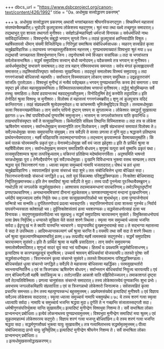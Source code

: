 +++
dbcs_url = "https://www.dsbcproject.org/canon-text/content/426/1992"
title = "0७. अधोमुख सत्त्वोद्धारण प्रकरणम्"

+++
७. अधोमुख सत्त्वोद्धारण प्रकरणम्
अथासौ भगवांच्छास्ता श्रीघनस्त्रिजगद्गुरुः।
विष्कम्भिनं महासत्त्वं संपश्यंश्चैवमब्रवीत्॥
भूयोऽपि कुलपुत्रास्य लोकेशस्य महद्गुणम्।
श्रुतं मया तथा वक्ष्ये तच्छृणुत समादरात्॥
तद्यथाभुत् पुरा शास्ता तथागतो मुनीश्वरः।
सर्वज्ञोऽर्हन्महाभिज्ञो धर्मराजो विनायकः॥
सर्वधर्माधिपो नाथः सर्वविद्याधिपेश्वरः।
विश्वभूर्नाम् संबुद्धो भगवान् सुगतो जिनः॥
तदाहं कुलपुत्रासं क्षान्तिवादीति विश्रुतः।
महर्षिस्तापसो धीमान् संयमी विजितेन्द्रियः॥
गिरिगुहां समाश्रित्य संबोधिधर्मसाधकः।
व्यहरन् सत्त्वहितं कृत्वा चतुर्ब्रह्मविहारिकः॥
तदाप्यस्य जगच्छास्तुर्लोकेशस्य महत्तरम्।
गुणप्रभावमाख्यातं विश्वभुवा श्रुतं मया॥
७४
तद्यथासौ जगच्छास्ता विश्वर्भूभगवान् जिनः।
तद्वनोपाश्रमे रम्ये विजहार ससांघिकः॥
तदा स भगवांस्तत्र सर्वलोकसभाश्रितः।
सद्धर्मं समुपादिश्य सत्त्वान् बोधौ व्यनोदयन्॥
यदैकसमये तत्र भगवान् स मुनीश्वरः।
आर्यधर्ममुपादेष्टुं सभासने समाश्रयत्॥
तदा तत्र महान् रश्मिरवभास्य समन्ततः।
सर्वत्र मंगलं कृत्वाह्लादयन्ती समासरत्॥
तद्रश्मिसंपरिस्पृष्टाः सर्वसत्त्वाः सुखान्विताः।
तदद्भुतं समालोक्य विस्मयं समुपाययुः॥
तदा गगनगंजाख्यो बोधिसत्त्वो महामतिः।
सर्वांस्तान् विस्मयापन्नान् लोकान् पश्यन् समुत्थितः॥
उद्वहन्नुत्तरासंगं सांजलिः पुरतोऽग्रतः।
विश्वभुवं मुनीन्द्रं तं नत्वैवं पर्यपृच्छत॥
भगवन् पुण्यप्रभाकान्तिः कस्य हेयं समागता।
यया स्पृष्टा इमे लोका महत्सुखसमन्विताः॥
विस्मितास्तत्समालोक्य भगवन्तं मुनीश्वरम्।
तद्धेतुं श्रोतुमिच्छन्तः सर्वे तस्थुः समाहिताः॥
तेदषां हदयान्तःस्थं महदद्भुतकौतुकम्।
विनोदितुमिमं हेतुं कस्येति तदुपादिश॥
इति तेनोदितं श्रुत्वा विश्वभूः स मुनीश्वरः।
विलोक्य तं महासत्त्वं गगनगंजमब्रवीत्॥
शृणु त्वं कुलपुत्रात्र यदिदं कान्तिरागता।
तदहं संप्रवक्ष्यामि श्रुत्वेदमनुमोदत॥
या कांचनमयीः भूमिर्जम्बुद्विपेऽत्र विद्यते।
तस्यामधोमुखाः सत्वा निवसन्त्यप्रमोयिकाः॥
तान् सर्वान् पापिनो दुष्टान् पश्यन् स सुगतात्मजः।
लोकेश्वरः समद्धर्त्तुं सुखावत्या इहागतः॥
७५
तेषां पापविशोधार्थं पुण्यरश्मिं समुत्सृजन्।
भासयन् स जगल्लोकांस्तत्र याति कृपानिधिः॥
तत्प्रभापरिसंस्पृष्टाः सर्वे ते सत्सुखान्विताः।
किमेतदिति संविक्ष्य तिष्ठन्ति विस्मिताशयाः॥
तदा तत्र स लोकेश ऋषिरुपेण भासयन्।
सर्वानधोमुखान् सत्त्वानुपैति तान् विलोकयन्।
तमृषिं संप्रभासन्तं समायातं विलोक्य ते॥
सर्वेऽप्यधोमुखाः सत्त्वाः समुपायान्ति संमुखम्।
तत्र सर्वेऽपि ते सत्त्वाः प्रणत्वा तं मुनिं मुदा॥
श्रद्धासने प्रतिष्ठाप्य प्रार्थयन्त्येवमादरात्।
महर्षे यदिहायासि तदस्मद्भाग्ययोगतः॥
तद्भवान् कृपयास्माकं दैवमाख्यातुमर्हति।
किं कर्म पातकं घोरमस्माभिः प्रकृतं पुरा॥
येनास्मोऽधोमुखा सर्वे वयं जाता इहेदृशाः॥
इति तैः प्रार्थितं श्रुत्वा स महर्षिर्विलोक्य तान्।
सर्वानधोमुखान् सत्त्वान् समादिशति बोधयन्॥
शृणुश्वं यत्पुरा कर्म युष्माभिः प्रकृतं यथा।
तत्समुपदिशाम्यत्र श्रुत्वा तत्परिबुध्यताम्॥
यत्त्रिरन्तं प्रतिक्षिप्य मदेर्ष्यामानगर्विताः।
अदृश्यमिति भाषन्तो चरन्नधोमुखाः पुरा॥
तेनैतद्दैवयोगेन यूयं सर्वेऽप्यधोमुखाः।
दुःखानि विविधान्यत्र भुक्त्वा वसथ साम्प्रतम्॥
तदत्र श्रद्धया यूयं त्रिरत्नशरणं गताः।
ध्यात्वा स्मृत्वा समुच्चार्य नामापि भजतादरात्॥
पोषधं च व्रतं धृत्वा चतुर्ब्रह्मविहारिणः।
स्वपरात्महितं कृत्वा संचरध्वं सदा शुभे॥
ततः संबोधिचित्तेन धृत्वा बोधिव्रतं सदा।
त्रिरत्नभजनोत्साहैः संचरध्वं जगद्धिते॥
७६
ततो यूयं विकल्मषाः परिशुद्धत्रिमण्डलाः।
निःक्लेशा बोधिमासाद्य निर्वृतिसुखमाप्स्यथ॥
इति तेन समादिष्टं श्रुत्वा सर्वेऽपि ते मुदा। 
तस्य पादौ पुनर्नत्वा पुरःस्थित्वैवमब्रुवन्॥
नाथोऽसि त्वं जगल्लोके सद्धर्मसुखसंभरः।
आश्वासय तदस्माकमन्धानां पापचारिणाम्॥
तमोऽभिभूतदृष्टीनां प्रणष्टपथचारिणम्।
अनाथानाममित्राणां दीनानां मूढचेतसाम्॥
त्राणशरण्यशून्यानां मन्दानां दुःखभागिनाम्।
धर्मदीपं समुज्ज्वाल्य दर्शय निर्वृतेः पथः॥
दत्वा सत्सुखसम्पत्तिर्न्नाथो भव शुभार्थभृत्।
दत्वा पुण्यार्जनोपायं सन्मित्रो भव सन्मतिः॥
दुर्गतितरणोपायं प्रदत्वा भवसद्गतिः।
सद्गतिगमनोपायं दत्वा शास्त्वा गुरुर्भव॥
निर्वार्य पापसंगेभ्यस्त्राता क्लेशापहो भव।
दुर्वृत्तिक्लेशसंतापं हत्वा भवशरण्यकः॥
सद्धर्मसाधनोत्साहं दत्वा भव विनायकः।
सद्गुणसुखसंपत्तीर्दत्वा भव सुहत्प्रभुः॥
सद्धर्मं समुपादिश्य चारयास्मान् सुसंवरे।
विमुक्तिसाधनोपायं दत्वा प्रेषय निर्वृतिम्॥
धन्यास्ते सुखिता येते सततं शरणे स्थित्वा।
स्मृत्वा नाम समुच्चार्य ध्यात्वा भजन्ति सर्वदा॥
ईदृग्दुःखं न ते क्वापि यास्यन्ति भवचारणे।
यादृग्वयमिदं दुःखमनुभावामहे सदा॥
ते सद्भाग्या महासत्त्वा ये सदा ते उपस्थिताः।
आदिमध्यान्तकल्याणं धर्मं श्रुत्वा चरन्ति वै॥
वयमपि तथा सर्वे सदा ते शरणे स्थिताः।
धर्मं श्रुत्वा सुकल्याणमिच्छामश्चरितुं व्रतम्॥
७७
तत्प्रसीद महर्षे त्वमस्माकं सद्गुरुर्भव।
सद्धर्मं समुपादिश्य चारयास्मान् सुसंवरे॥
इति तैः प्रार्थितं श्रुत्वा स महर्षिः प्रसादितान्।
तान् सर्वान समुपामन्त्र्य समालोक्यैवमादिशत्॥
शृणुध्वं सादरं यूयं सदा भग्रं यदीच्छथ।
हितार्थं वः प्रवक्ष्यामि सद्धर्मबोधिसाधनम्॥
इत्यादिश्य स कारण्डव्यूहसूत्रं सुभाषितम्।
उच्चार्य श्रावयन् बोधिचर्यायां योजयत्यपि॥
ततस्ते पुरेषाः सर्वे सद्धर्मसाधनोद्यताः।
त्रिरत्नभजनं कृत्वा संचरन्ते सुसंवरे॥
ततस्ते विमलात्मानः परिशुद्धत्रिमण्डलाः।
बोधिचर्याव्रतं धॄत्वा संचरन्ते जगद्धिते॥
सर्वेऽपि ते महासत्त्वा बोधिसत्त्वा महर्द्धिकाः।
परमसुखाभर्तारो भवन्त्यप्यनिवर्तिनः॥
एवं स त्रिजगन्नाथ ऋषिरुपेण बोधयन्।
सर्वान्स्तान बोधिचर्यायां नियुज्य चारयत्यपि॥
एवं तान् बोधिमार्गेऽसौ महर्षिः सर्वान्नियुज्य च।
ततोऽन्तर्हित आकाशे याति वह्निरिवोज्ज्वलन्॥
तमाकाशगतं दृष्ट्वा सर्वे तेऽप्यतिविस्मिताः।
प्रणत्वा चानुशंसतः संचरन्ते समादरात्॥
तस्य लोकेश्वरस्येयं पुण्यकान्तिः शुभा प्रभोः।
अवभास्य जगल्लोकमिहापि संप्रसारिता॥
एवं स त्रिजगन्नाथो लोकेश्वरो जिनात्मजः।
सर्वसत्त्वहितं कृत्वा प्रचरन्ति समन्ततः॥
तेन तस्य महत्पुण्यस्कन्धं बहुसमुत्तमम्।
अप्रमेयमसंख्येयं इत्यादिष्टं मुनीश्वरैः॥
एवं विज्ञाय सर्वेऽस्य लोकेशस्य सदादरात्।
स्मॄत्वा ध्यात्वा समुच्चार्य नामापि भक्तुमर्हथ॥
७८
ये तस्य शरणं गत्वा स्मृत्वा ध्यात्वापि सर्वदा।
नामापि च समुच्चार्य भजन्ति श्रद्धया मुदा॥
दुर्गतिं ते न गच्छन्ति संजातास्सद्गतौ सदा।
धर्मश्रीगुणसंपत्तिर्भुक्त्वा यान्ति सुखावतीम्॥
इत्यादिष्टं मुनीन्द्रेण विश्वभुवा निशम्य ते।
सर्वे सभाश्रिता लोकाः प्राभ्यनन्दन् प्रबोधिताः॥
इत्येवं लोकनाथस्य पुण्यप्रभावमुत्तमम्।
विश्वभुवा मुनीन्द्रेण समादिष्टं मया श्रुतम्॥
एवं सुकृतमाहात्म्यं लोकेश्वरस्य सद्गुरोः।
विज्ञाय शरणं गत्वा भजन्तु बोधिवांछिन॥
ये तस्य शरणं गत्वा भजन्ति श्रद्धया सदा।
सद्धर्मगुणसौख्यं भुक्त्वा यायुः सुखावतीम्॥
तत्र गत्वामिताभस्य सद्धर्मामृतमुत्तमम्॥
पीत्वा संबोधिमासाद्य प्रान्ते यायुः सुनिर्वृतिम्॥
इत्यादिष्टं मुनीन्द्रेण श्रीघनेन निशम्य ते।
सर्वे सभाश्रिता लोकाः प्राभ्यनन्दन् प्रबोधिताः॥    
॥ इत्यधोमुखसत्त्वोद्धरप्रकरणम्॥
